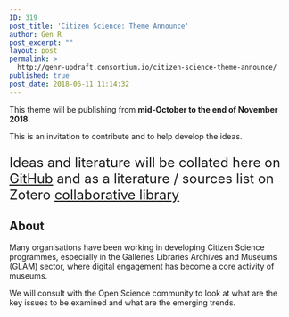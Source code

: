 ```yaml
---
ID: 319
post_title: 'Citizen Science: Theme Announce'
author: Gen R
post_excerpt: ""
layout: post
permalink: >
  http://genr-updraft.consortium.io/citizen-science-theme-announce/
published: true
post_date: 2018-06-11 11:14:32
---
```

<!-- wp:paragraph -->
<p>This theme will be publishing from <strong>mid-October to the end of November 2018</strong>.</p>
<!-- /wp:paragraph -->

<!-- wp:paragraph -->
<p>This is an invitation to contribute and to help develop the ideas.</p>
<!-- /wp:paragraph -->

<!-- wp:paragraph {"backgroundColor":"very light gray","customFontSize":24} -->
<p style="font-size:24px" class="has-background has-very-light-gray-background-color">Ideas and literature will be collated here on <a href="https://github.com/TIBHannover/Generation_R/blob/master/themes/citizen_science/README.md">GitHub</a> and as a literature / sources list on Zotero <a href="https://www.zotero.org/groups/1838445/generation_r/items/collectionKey/YPGWBS7W">collaborative library</a></p>
<!-- /wp:paragraph -->

<!-- wp:heading -->
<h2>About</h2>
<!-- /wp:heading -->

<!-- wp:paragraph -->
<p>Many organisations have been working in developing Citizen Science programmes, especially in the Galleries Libraries Archives and Museums (GLAM) sector, where digital engagement has become a core activity of museums.</p>
<!-- /wp:paragraph -->

<!-- wp:paragraph -->
<p>We will consult with the Open Science community to look at what are the key issues to be examined and what are the emerging trends.</p>
<!-- /wp:paragraph -->